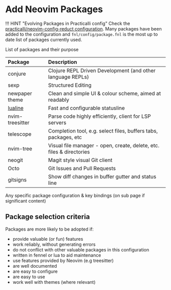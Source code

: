 # Add Neovim Packages

!!! HINT "Evolving Packages in Practicalli config"
    Check the [practicalli/neovim-config-reduct configuration](https://github.com/practicalli/neovim-config-redux). Many packages have been added to the configuration and `fnl/config/package.fnl` is the most up to date list of packages currently used.

List of packages and their purpose

| Package               | Description                                                          |
|:----------------------|:---------------------------------------------------------------------|
| conjure               | Clojure REPL Driven Development (and other language REPLs)           |
| sexp                  | Structured Editing                                                   |
| newpaper theme        | Clean and simple UI & colour scheme, aimed at readably               |
| [lualine](lualine.md) | Fast and configurable statusline                                     |
| nvim-treesitter       | Parse code highly efficiently, client for LSP servers                |
| telescope             | Completion tool, e.g. select files, buffers tabs, packages, etc      |
| nvim-tree             | Visual file manager - open, create, delete, etc. files & directories |
| neogit                | Magit style visual Git client                                        |
| Octo                  | Git Issues and Pull Requests                                         |
| gitsigns              | Show diff changes in buffer gutter and status line                   |

Any specific package configuration & key bindings (on sub page if significant content)


## Package selection criteria

Packages are more likely to be adopted if:

- provide valuable (or fun) features
- work reliably, without generating errors
- do not conflict with other valuable packages in this configuration
- written in fennel or lua to aid maintenance
- use features provided by Neovim (e.g treesitter)
- are well documented
- are easy to configure
- are easy to use
- work well with themes (where relevant)


<!-- ## Plugins (from project readme.md) -->
<!--  - [packer](https://github.com/wbthomason/packer.nvim) *Plugin/package management* -->
<!--  - [aniseed](https://github.com/Olical/aniseed) *Bridges between fennel and nvim* -->
<!--  - [conjure](https://github.com/Olical/conjure) *Interactive repl based evaluation for nvim* -->
<!--  - [telescope](https://github.com/nvim-telescope/telescope.nvim) *Find, Filter, Preview, Pick* -->
<!--    - [nvim-telescope/telescope-project.nvim](https://github.com/nvim-telescope/telescope-project.nvim) *switch between projects* -->
<!--  - [treesitter](https://github.com/nvim-treesitter/nvim-treesitter) *Incremental parsing system for highlighting, indentation, or folding* -->
<!--  - [nvim-lspconfig](https://github.com/neovim/nvim-lspconfig) *Quickstart configurations for the Nvim LSP client* -->
<!--  - [nvim-cmp](https://github.com/hrsh7th/nvim-cmp) *Autocompletion plugin* -->
<!--  - [github-nvim-theme](https://github.com/projekt0n/github-nvim-theme) *Github theme for Neovim* -->
<!--  - [tpope-vim-sexp-bundle](https://github.com/tpope/vim-sexp-mappings-for-regular-people) *sexp mappings for regular people* -->
<!--  - [lualine](https://github.com/nvim-lualine/lualine.nvim) *neovim statusline plugin written in pure lua* -->
<!--  - [luasnip](https://github.com/L3MON4D3/LuaSnip) *Snippet Engine for Neovim written in Lua.* -->
<!--  - [startup](https://github.com/startup-nvim/startup.nvim) *startup themes - using default dashboard* -->
<!-- - [tpope/vim-commentary](https://github.com/tpope/vim-commentary) *toggles a comment for lines, visual selections or for motions* -->
<!-- - [pwntester/octo.nvim](https://github.com/pwntester/octo.nvim) *GitHub Issues & PRs via GitHub CLI* -->
<!-- - [tpope/commentary.vim](https://github.com/tpope/vim-commentary) *toggle line comments* -->
<!-- - [Todo Comments](https://github.com/folke/todo-comments.nvim) *Highlight and search for todo comments (TODO, NOTE, WARNING, FIX, HACK, PERF - specify in options)* -->
<!-- - [neogit](https://github.com/TimUntersberger/neogit) *Magit clone - WIP with lots of useful features already* -->

<!-- Supporting plugins -->
<!-- - https://github.com/folke/trouble.nvim supports Todo Comments -->
<!-- - https://github.com/folke/lsp-colors.nvim -->

<!-- <\!-- TODO: plugins added to configure -\-> -->

<!-- - [] [tpope/fugitive](https://github.com/tpope/vim-fugitive) *Git command line* installed, no key bindings yet (using neogit instead) -->

<!-- <\!-- TODO: plugins to add -\-> -->
<!--  - [ ] [terrortylor/nvim-comment](https://github.com/terrortylor/nvim-comment) -->
<!--  - [ ] [ggandor/leap.nvim](https://github.com/ggandor/leap.nvim) motions (replacement for lightspeed), alternative to easy-motions ?? -->

<!--  - [ ] [kevinhwang91/rnvimr](https://github.com/kevinhwang91/rnvimr) *ranger in a floating window* -->
<!--  - [ ] [dadbod.vim](https://github.com/tpope/vim-dadbod) interact with database - connect `:DB postgresql:///connection-string` or run a single expression -->
<!--  - [ ] [vim-dadbob-ui](https://github.com/kristijanhusak/vim-dadbod-ui) - navigate database connections and save queries -->
<!--  - [ ] [heroku.vim](https://github.com/tpope/vim-heroku) wraps the [Heroku CLI](https://devcenter.heroku.com/articles/heroku-cli) and provides tab complete of commands - https://github.com/tpope/vim-heroku/blob/master/doc/heroku.txt -->
<!--  - [ ] [p00f/nvim-ts-rainbow](https://github.com/p00f/nvim-ts-rainbow) *treesitter based rainbow parens* -->

<!--  - https://github.com/ruifm/gitlinker.nvim share github links -->
